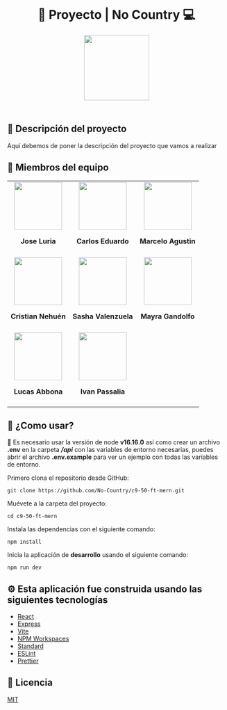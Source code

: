 <div align="center">
  <h1>🤖 Proyecto | No Country 💻</h1>
  <img width="150" style="margin-bottom: 1.5rem;" src="https://scontent.frex1-1.fna.fbcdn.net/v/t39.30808-6/299186025_168808675676315_5272485203387695428_n.jpg?_nc_cat=111&ccb=1-7&_nc_sid=09cbfe&_nc_ohc=DGtfrJT8vIIAX9hLX-J&_nc_ht=scontent.frex1-1.fna&oh=00_AfDe1gq8cIdlImGbt2F2mQqKcPLqsjj04LHm1KPSp9sqSQ&oe=63E06E26" />
</div>

## 📕 Descripción del proyecto

Aquí debemos de poner la descripción del proyecto que vamos a realizar

## 👷 Miembros del equipo

<table>
  <tr>
    <td>
      <div align="center">
        <a href="https://www.linkedin.com/in/jose-antonio-luria-felipe-356094210/" target="_blank" rel="author">
          <img width="110" src="https://media.licdn.com/dms/image/C5603AQE3gbM41EHiIw/profile-displayphoto-shrink_400_400/0/1657827835160?e=1680739200&v=beta&t=Nw7fvjwtl4mMmG0cyTVCIF0FZKYrNxdzaoTZtibR22o"/>
        </a>
        <h4 style="margin-top: 1rem;">Jose Luria</h4>
      </div>
    </td>
    <td>
      <div align="center">
        <a href="https://www.linkedin.com/in/carlos-somosa/" target="_blank" rel="author">
          <img width="110" src="https://media.licdn.com/dms/image/D4E35AQHzc5snWbQg1g/profile-framedphoto-shrink_400_400/0/1673303153933?e=1675882800&v=beta&t=_j1l7ZQsWmmsCV-sxMVY9WgmxpZnAhe4cnESMJIeJoo"/>
        </a>
        <h4 style="margin-top: 1rem;">Carlos Eduardo</h4>
      </div>
    </td>
    <td>
      <div align="center">
        <a href="https://www.linkedin.com/in/marceloagustinlopezramallo/" target="_blank" rel="author">
          <img width="110" src="https://media.licdn.com/dms/image/D4D35AQFCxAa9168IOQ/profile-framedphoto-shrink_400_400/0/1668625205408?e=1675882800&v=beta&t=QtcJ4MDQKHgSBBjbMqjOHlHvVqv4cuZ7rDFTPwpY5U4"/>
        </a>
        <h4 style="margin-top: 1rem;">Marcelo Agustin</h4>
      </div>
    </td>
  </tr>
  <tr>
    <td>
      <div align="center">
        <a href="https://www.linkedin.com/in/nehuenortega/" target="_blank" rel="author">
          <img width="110" src="https://media.licdn.com/dms/image/C4D03AQFP9wC198ysRQ/profile-displayphoto-shrink_400_400/0/1571186357871?e=1680739200&v=beta&t=8IrijQFBQ1fPSJIOhtjuq65P-L4fxLxp0KjLDWE-6X8"/>
        </a>
        <h4 style="margin-top: 1rem;">Cristian Nehuén</h4>
      </div>
    </td>
    <td>
      <div align="center">
        <a href="https://www.linkedin.com/in/sasha-valenzuela-polanco-aaa892172/" target="_blank" rel="author">
          <img width="110" src="https://media.licdn.com/dms/image/D4D35AQFmD4ejSVc1Ew/profile-framedphoto-shrink_400_400/0/1653322991835?e=1675882800&v=beta&t=F3CC6oJbBRfJczGiU8HaR0-KFnbstNad5dT8QeDqxrI"/>
        </a>
        <h4 style="margin-top: 1rem;">Sasha Valenzuela</h4>
      </div>
    </td>
    <td>
      <div align="center">
        <a href="https://www.linkedin.com/in/mayra-gandolfo-9a216719b/" target="_blank" rel="author">
          <img width="110" src="https://media.licdn.com/dms/image/D4D35AQGok-NdxqK4KQ/profile-framedphoto-shrink_400_400/0/1666201455611?e=1675882800&v=beta&t=wg8sqpl4PbA0jJ7OiZuLUz4JmHJUEPV1izyU_DniZ84"/>
        </a>
        <h4 style="margin-top: 1rem;">Mayra Gandolfo</h4>
      </div>
    </td>
  </tr>
  <tr>
    <td>
      <div align="center">
        <a href="https://www.linkedin.com/in/lucas-abbona-0234b1259/" target="_blank" rel="author">
          <img width="110" src="https://media.licdn.com/dms/image/D4D35AQFhjVnC3AaWIg/profile-framedphoto-shrink_400_400/0/1670123212403?e=1675882800&v=beta&t=41DYZkATMD0uhMQc-K3hJYsNGs3YpF9xy-WjH67soXc"/>
        </a>
        <h4 style="margin-top: 1rem;">Lucas Abbona</h4>
      </div>
    </td>
    <td>
      <div align="center">
        <a href="https://www.linkedin.com/in/passaliaivan/" target="_blank" rel="author">
          <img width="110" src="https://media.licdn.com/dms/image/D4D35AQHcBuUuYMTYJQ/profile-framedphoto-shrink_400_400/0/1643979174658?e=1675882800&v=beta&t=___q2l8GciSQ3-u0YkAgHQyh7RZyUHd647BwgEXO3VI"/>
        </a>
        <h4 style="margin-top: 1rem;">Ivan Passalia</h4>
      </div>
    </td>
  </tr>
</table>

## 🚀 ¿Como usar?

🚨 Es necesario usar la versión de node **v16.16.0** así como crear un archivo **.env** en la carpeta **_/api_** con las variables de entorno necesarias, puedes abrir el archivo **.env.example** para ver un ejemplo con todas las variables de entorno.

Primero clona el repositorio desde GitHub:

```shell
git clone https://github.com/No-Country/c9-50-ft-mern.git
```

Muévete a la carpeta del proyecto:

```shell
cd c9-50-ft-mern
```

Instala las dependencias con el siguiente comando:

```shell
npm install
```

Inicia la aplicación de **desarrollo** usando el siguiente comando:

```shell
npm run dev
```

## ⚙️ Esta aplicación fue construida usando las siguientes tecnologías

- [React](https://es.reactjs.org/)
- [Express](https://expressjs.com/)
- [Vite](https://vitejs.dev/)
- [NPM Workspaces](https://docs.npmjs.com/cli/v7/using-npm/workspaces)
- [Standard](https://www.npmjs.com/package/ts-standard)
- [ESLint](https://www.npmjs.com/package/eslint)
- [Prettier](https://www.npmjs.com/package/prettier)

## 📄 Licencia

[MIT](https://opensource.org/licenses/MIT)
